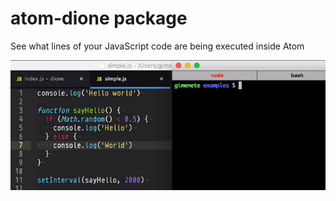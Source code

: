 # atom-dione package

See what lines of your JavaScript code are being executed inside Atom

![atom-dione](https://raw.githubusercontent.com/gimenete/atom-dione/master/assets/atom.gif)
